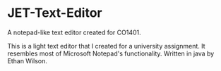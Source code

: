 # JET-Text-Editor
A notepad-like text editor created for CO1401.

This is a light text editor that I created for a university assignment. It resembles most of Microsoft Notepad's functionality. 
Written in java by Ethan Wilson.
